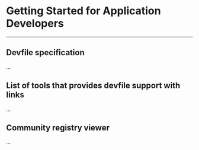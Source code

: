 # Getting Started for Application Developers

---

## **Devfile specification**

...

## **List of tools that provides devfile support with links**

...

## **Community registry viewer**

...

